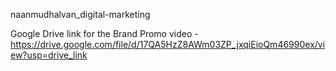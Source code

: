 naanmudhalvan_digital-marketing

Google Drive link for the Brand Promo video -https://drive.google.com/file/d/17QA5HzZ8AWm03ZP_jxqiEioQm46990ex/view?usp=drive_link

